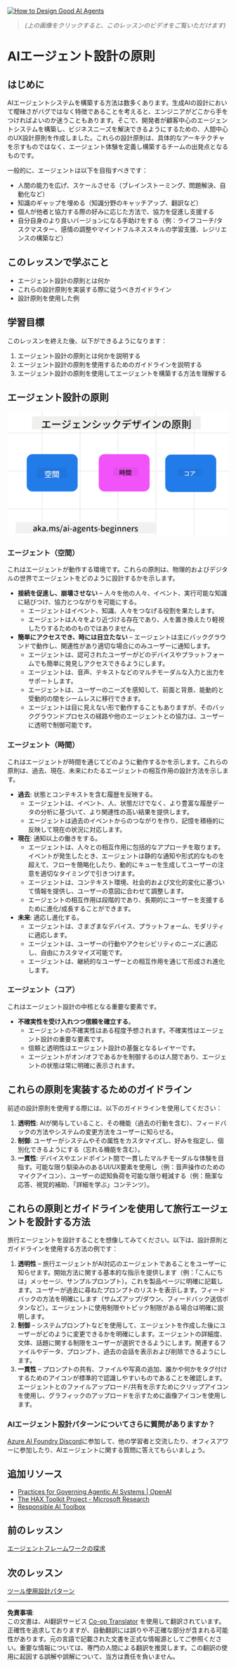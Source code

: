 <!--
CO_OP_TRANSLATOR_METADATA:
{
  "original_hash": "4c46e4ff9e349c521e2b0b17f51afa64",
  "translation_date": "2025-08-29T23:34:43+00:00",
  "source_file": "03-agentic-design-patterns/README.md",
  "language_code": "ja"
}
-->
[![How to Design Good AI Agents](../../../translated_images/lesson-3-thumbnail.1092dd7a8f1074a5b26e35aa8f810814e05a22fed1765c20c14b2b508c7ae379.ja.png)](https://youtu.be/m9lM8qqoOEA?si=4KimounNKvArQQ0K)

> _(上の画像をクリックすると、このレッスンのビデオをご覧いただけます)_
# AIエージェント設計の原則

## はじめに

AIエージェントシステムを構築する方法は数多くあります。生成AIの設計において曖昧さがバグではなく特徴であることを考えると、エンジニアがどこから手をつければよいのか迷うこともあります。そこで、開発者が顧客中心のエージェントシステムを構築し、ビジネスニーズを解決できるようにするための、人間中心のUX設計原則を作成しました。これらの設計原則は、具体的なアーキテクチャを示すものではなく、エージェント体験を定義し構築するチームの出発点となるものです。

一般的に、エージェントは以下を目指すべきです：

- 人間の能力を広げ、スケールさせる（ブレインストーミング、問題解決、自動化など）
- 知識のギャップを埋める（知識分野のキャッチアップ、翻訳など）
- 個人が他者と協力する際の好みに応じた方法で、協力を促進し支援する
- 自分自身のより良いバージョンになる手助けをする（例：ライフコーチ/タスクマスター、感情の調整やマインドフルネススキルの学習支援、レジリエンスの構築など）

## このレッスンで学ぶこと

- エージェント設計の原則とは何か
- これらの設計原則を実装する際に従うべきガイドライン
- 設計原則を使用した例

## 学習目標

このレッスンを終えた後、以下ができるようになります：

1. エージェント設計の原則とは何かを説明する
2. エージェント設計の原則を使用するためのガイドラインを説明する
3. エージェント設計の原則を使用してエージェントを構築する方法を理解する

## エージェント設計の原則

![エージェント設計の原則](../../../translated_images/agentic-design-principles.1cfdf8b6d3cc73c2b738951ee7b2043e224441d98babcf654be69d866120f93a.ja.png)

### エージェント（空間）

これはエージェントが動作する環境です。これらの原則は、物理的およびデジタルの世界でエージェントをどのように設計するかを示します。

- **接続を促進し、崩壊させない** – 人々を他の人々、イベント、実行可能な知識に結びつけ、協力とつながりを可能にする。
  - エージェントはイベント、知識、人々をつなげる役割を果たします。
  - エージェントは人々をより近づける存在であり、人を置き換えたり軽視したりするためのものではありません。
- **簡単にアクセスでき、時には目立たない** – エージェントは主にバックグラウンドで動作し、関連性があり適切な場合にのみユーザーに通知します。
  - エージェントは、認可されたユーザーがどのデバイスやプラットフォームでも簡単に発見しアクセスできるようにします。
  - エージェントは、音声、テキストなどのマルチモーダルな入力と出力をサポートします。
  - エージェントは、ユーザーのニーズを感知して、前面と背景、能動的と受動的の間をシームレスに移行できます。
  - エージェントは目に見えない形で動作することもありますが、そのバックグラウンドプロセスの経路や他のエージェントとの協力は、ユーザーに透明で制御可能です。

### エージェント（時間）

これはエージェントが時間を通じてどのように動作するかを示します。これらの原則は、過去、現在、未来にわたるエージェントの相互作用の設計方法を示します。

- **過去**: 状態とコンテキストを含む履歴を反映する。
  - エージェントは、イベント、人、状態だけでなく、より豊富な履歴データの分析に基づいて、より関連性の高い結果を提供します。
  - エージェントは過去のイベントからのつながりを作り、記憶を積極的に反映して現在の状況に対応します。
- **現在**: 通知以上の働きをする。
  - エージェントは、人々との相互作用に包括的なアプローチを取ります。イベントが発生したとき、エージェントは静的な通知や形式的なものを超えて、フローを簡略化したり、動的にキューを生成してユーザーの注意を適切なタイミングで引きつけます。
  - エージェントは、コンテキスト環境、社会的および文化的変化に基づいて情報を提供し、ユーザーの意図に合わせて調整します。
  - エージェントの相互作用は段階的であり、長期的にユーザーを支援するために進化/成長することができます。
- **未来**: 適応し進化する。
  - エージェントは、さまざまなデバイス、プラットフォーム、モダリティに適応します。
  - エージェントは、ユーザーの行動やアクセシビリティのニーズに適応し、自由にカスタマイズ可能です。
  - エージェントは、継続的なユーザーとの相互作用を通じて形成され進化します。

### エージェント（コア）

これはエージェント設計の中核となる重要な要素です。

- **不確実性を受け入れつつ信頼を確立する**。
  - エージェントの不確実性はある程度予想されます。不確実性はエージェント設計の重要な要素です。
  - 信頼と透明性はエージェント設計の基盤となるレイヤーです。
  - エージェントがオン/オフであるかを制御するのは人間であり、エージェントの状態は常に明確に表示されます。

## これらの原則を実装するためのガイドライン

前述の設計原則を使用する際には、以下のガイドラインを使用してください：

1. **透明性**: AIが関与していること、その機能（過去の行動を含む）、フィードバックの方法やシステムの変更方法をユーザーに知らせる。
2. **制御**: ユーザーがシステムやその属性をカスタマイズし、好みを指定し、個別化できるようにする（忘れる機能を含む）。
3. **一貫性**: デバイスやエンドポイント間で一貫したマルチモーダルな体験を目指す。可能な限り馴染みのあるUI/UX要素を使用し（例：音声操作のためのマイクアイコン）、ユーザーの認知負荷を可能な限り軽減する（例：簡潔な応答、視覚的補助、「詳細を学ぶ」コンテンツ）。

## これらの原則とガイドラインを使用して旅行エージェントを設計する方法

旅行エージェントを設計することを想像してみてください。以下は、設計原則とガイドラインを使用する方法の例です：

1. **透明性** – 旅行エージェントがAI対応のエージェントであることをユーザーに知らせます。開始方法に関する基本的な指示を提供します（例：「こんにちは」メッセージ、サンプルプロンプト）。これを製品ページに明確に記載します。ユーザーが過去に尋ねたプロンプトのリストを表示します。フィードバックの方法を明確にします（サムズアップ/ダウン、フィードバック送信ボタンなど）。エージェントに使用制限やトピック制限がある場合は明確に説明します。
2. **制御** – システムプロンプトなどを使用して、エージェントを作成した後にユーザーがどのように変更できるかを明確にします。エージェントの詳細度、文体、話題に関する制限をユーザーが選択できるようにします。関連するファイルやデータ、プロンプト、過去の会話を表示および削除できるようにします。
3. **一貫性** – プロンプトの共有、ファイルや写真の追加、誰かや何かをタグ付けするためのアイコンが標準的で認識しやすいものであることを確認します。エージェントとのファイルアップロード/共有を示すためにクリップアイコンを使用し、グラフィックのアップロードを示すために画像アイコンを使用します。

### AIエージェント設計パターンについてさらに質問がありますか？

[Azure AI Foundry Discord](https://aka.ms/ai-agents/discord)に参加して、他の学習者と交流したり、オフィスアワーに参加したり、AIエージェントに関する質問に答えてもらいましょう。

## 追加リソース

- <a href="https://openai.com" target="_blank">Practices for Governing Agentic AI Systems | OpenAI</a>
- <a href="https://microsoft.com" target="_blank">The HAX Toolkit Project - Microsoft Research</a>
- <a href="https://responsibleaitoolbox.ai" target="_blank">Responsible AI Toolbox</a>

## 前のレッスン

[エージェントフレームワークの探求](../02-explore-agentic-frameworks/README.md)

## 次のレッスン

[ツール使用設計パターン](../04-tool-use/README.md)

---

**免責事項**:  
この文書は、AI翻訳サービス [Co-op Translator](https://github.com/Azure/co-op-translator) を使用して翻訳されています。正確性を追求しておりますが、自動翻訳には誤りや不正確な部分が含まれる可能性があります。元の言語で記載された文書を正式な情報源としてご参照ください。重要な情報については、専門の人間による翻訳を推奨します。この翻訳の使用に起因する誤解や誤解について、当方は責任を負いません。
